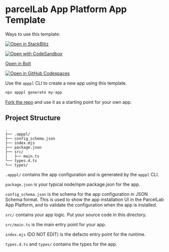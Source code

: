 # parcelLab App Platform App Template

Ways to use this template:

[![Open in StackBlitz](https://developer.stackblitz.com/img/open_in_stackblitz.svg)](https://stackblitz.com/github/weiliddat/apppl-template?file=src/main.ts)

[![Open with CodeSandbox](https://assets.codesandbox.io/github/button-edit-lime.svg)](https://codesandbox.io/p/sandbox/github/weiliddat/apppl-template)

[Open in Bolt](https://bolt.new/~/github.com/weiliddat/apppl-template)

[![Open in GitHub Codespaces](https://github.com/codespaces/badge.svg)](https://codespaces.new/weiliddat/apppl-template?devcontainer_path=.devcontainer/devcontainer.json) <!-- TODO add devcontainer.json -->

Use the `apppl` CLI to create a new app using this template.

```bash
npx apppl generate my-app
```

[Fork the repo](https://github.com/weiliddat/apppl-template/fork) and use it as a starting point for your own app.

## Project Structure

```
.
├── .apppl/
├── config_schema.json
├── index.mjs
├── package.json
├── src/
│   ├── main.ts
└── types.d.ts
└── types/
```

`.apppl/` contains the app configuration and is generated by the `apppl` CLI.

`package.json` is your typical node/npm package.json for the app.

`config_schema.json` is the schema for the app configuration in JSON Schema format.
This is used to show the app installation UI in the ParcelLab App Platform, and
to validate the configuration when the app is installed.

`src/` contains your app logic. Put your source code in this directory.

`src/main.ts` is the main entry point for your app.

`index.mjs` (DO NOT EDIT) is the defacto entry point for the runtime.

`types.d.ts` and `types/` contains the types for the app.
